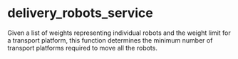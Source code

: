 # delivery_robots_service
Given a list of weights representing individual robots and the weight limit     for a transport platform, this function determines the minimum number of     transport platforms required to move all the robots.

